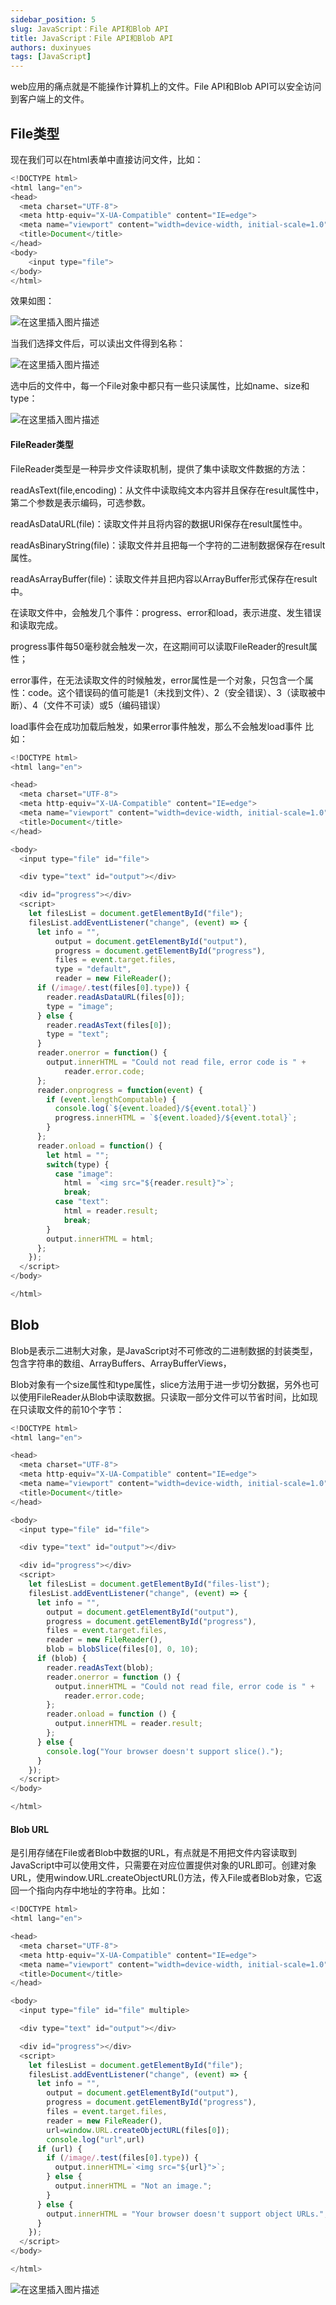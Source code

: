 ```yaml
---
sidebar_position: 5
slug: JavaScript：File API和Blob API
title: JavaScript：File API和Blob API
authors: duxinyues
tags: [JavaScript]
---
```

web应用的痛点就是不能操作计算机上的文件。File API和Blob API可以安全访问到客户端上的文件。

## File类型

现在我们可以在html表单中直接访问文件，比如：

```javascript
<!DOCTYPE html>
<html lang="en">
<head>
  <meta charset="UTF-8">
  <meta http-equiv="X-UA-Compatible" content="IE=edge">
  <meta name="viewport" content="width=device-width, initial-scale=1.0">
  <title>Document</title>
</head>
<body>
    <input type="file">
</body>
</html>
```

效果如图：

![在这里插入图片描述](https://img-blog.csdnimg.cn/cdc88f6c79594a36a4439722ad74d81b.png)

当我们选择文件后，可以读出文件得到名称：

![在这里插入图片描述](https://img-blog.csdnimg.cn/908ef48b7a2d46ffaa0ed928207fdbbf.png)

选中后的文件中，每一个File对象中都只有一些只读属性，比如name、size和type：

![在这里插入图片描述](https://img-blog.csdnimg.cn/9c038c29f32e4918bd41851c06f3bc04.png)

#### FileReader类型

FileReader类型是一种异步文件读取机制，提供了集中读取文件数据的方法：

readAsText(file,encoding)：从文件中读取纯文本内容并且保存在result属性中，第二个参数是表示编码，可选参数。

readAsDataURL(file)：读取文件并且将内容的数据URI保存在result属性中。

readAsBinaryString(file)：读取文件并且把每一个字符的二进制数据保存在result属性。

readAsArrayBuffer(file)：读取文件并且把内容以ArrayBuffer形式保存在result中。

在读取文件中，会触发几个事件：progress、error和load，表示进度、发生错误和读取完成。

progress事件每50毫秒就会触发一次，在这期间可以读取FileReader的result属性；

error事件，在无法读取文件的时候触发，error属性是一个对象，只包含一个属性：code。这个错误码的值可能是1（未找到文件）、2（安全错误）、3（读取被中断）、4（文件不可读）或5（编码错误）

load事件会在成功加载后触发，如果error事件触发，那么不会触发load事件
比如：

```javascript
<!DOCTYPE html>
<html lang="en">

<head>
  <meta charset="UTF-8">
  <meta http-equiv="X-UA-Compatible" content="IE=edge">
  <meta name="viewport" content="width=device-width, initial-scale=1.0">
  <title>Document</title>
</head>

<body>
  <input type="file" id="file">

  <div type="text" id="output"></div>

  <div id="progress"></div>
  <script>
    let filesList = document.getElementById("file");
    filesList.addEventListener("change", (event) => {
      let info = "",
          output = document.getElementById("output"),
          progress = document.getElementById("progress"),
          files = event.target.files,
          type = "default",
          reader = new FileReader();
      if (/image/.test(files[0].type)) {
        reader.readAsDataURL(files[0]);
        type = "image";
      } else {
        reader.readAsText(files[0]);
        type = "text";
      }
      reader.onerror = function() {
        output.innerHTML = "Could not read file, error code is " +
            reader.error.code;
      };
      reader.onprogress = function(event) {
        if (event.lengthComputable) {
          console.log(`${event.loaded}/${event.total}`)
          progress.innerHTML = `${event.loaded}/${event.total}`;
        }
      };
      reader.onload = function() {
        let html = "";
        switch(type) {
          case "image":
            html = `<img src="${reader.result}">`;
            break;
          case "text":
            html = reader.result;
            break;
        }
        output.innerHTML = html;
      };
    });
  </script>
</body>

</html>

```

## Blob

Blob是表示二进制大对象，是JavaScript对不可修改的二进制数据的封装类型，包含字符串的数组、ArrayBuffers、ArrayBufferViews，

Blob对象有一个size属性和type属性，slice方法用于进一步切分数据，另外也可以使用FileReader从Blob中读取数据。只读取一部分文件可以节省时间，比如现在只读取文件的前10个字节：

```javascript
<!DOCTYPE html>
<html lang="en">

<head>
  <meta charset="UTF-8">
  <meta http-equiv="X-UA-Compatible" content="IE=edge">
  <meta name="viewport" content="width=device-width, initial-scale=1.0">
  <title>Document</title>
</head>

<body>
  <input type="file" id="file">

  <div type="text" id="output"></div>

  <div id="progress"></div>
  <script>
    let filesList = document.getElementById("files-list");
    filesList.addEventListener("change", (event) => {
      let info = "",
        output = document.getElementById("output"),
        progress = document.getElementById("progress"),
        files = event.target.files,
        reader = new FileReader(),
        blob = blobSlice(files[0], 0, 10);
      if (blob) {
        reader.readAsText(blob);
        reader.onerror = function () {
          output.innerHTML = "Could not read file, error code is " +
            reader.error.code;
        };
        reader.onload = function () {
          output.innerHTML = reader.result;
        };
      } else {
        console.log("Your browser doesn't support slice().");
      }
    });
  </script>
</body>

</html>

```

#### Blob URL

是引用存储在File或者Blob中数据的URL，有点就是不用把文件内容读取到JavaScript中可以使用文件，只需要在对应位置提供对象的URL即可。创建对象URL，使用window.URL.createObjectURL()方法，传入File或者Blob对象，它返回一个指向内存中地址的字符串。比如：

```javascript
<!DOCTYPE html>
<html lang="en">

<head>
  <meta charset="UTF-8">
  <meta http-equiv="X-UA-Compatible" content="IE=edge">
  <meta name="viewport" content="width=device-width, initial-scale=1.0">
  <title>Document</title>
</head>

<body>
  <input type="file" id="file" multiple>

  <div type="text" id="output"></div>

  <div id="progress"></div>
  <script>
    let filesList = document.getElementById("file");
    filesList.addEventListener("change", (event) => {
      let info = "",
        output = document.getElementById("output"),
        progress = document.getElementById("progress"),
        files = event.target.files,
        reader = new FileReader(),
        url=window.URL.createObjectURL(files[0]);
        console.log("url",url)
      if (url) {
        if (/image/.test(files[0].type)) {
          output.innerHTML=`<img src="${url}">`;
        } else {
          output.innerHTML = "Not an image.";
        }
      } else {
        output.innerHTML = "Your browser doesn't support object URLs.";
      }
    });
  </script>
</body>

</html>

```

![在这里插入图片描述](https://img-blog.csdnimg.cn/c178f3879caa4192b7ab92b8ea1208ac.png)
